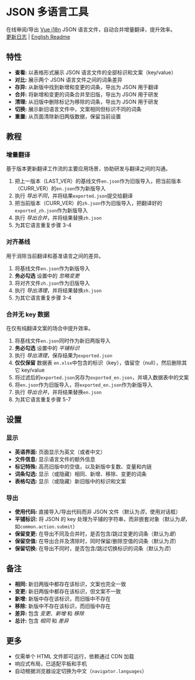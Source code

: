 # JSON 多语言工具

在线审阅/导出 [Vue i18n](https://github.com/intlify/vue-i18n-next) JSON 语言文件，自动合并增量翻译，提升效率。  
[更新日志](CHANGELOG.md) | [English Readme](README.md)

## 特性

- __查看:__ 以表格形式展示 JSON 语言文件的全部标识和文案（key/value）
- __对比:__ 展示两个 JSON 语言文件之间的词条差异
- __存异:__ 从新版中找到新增和变更的词条，导出为 JSON 用于翻译
- __合并:__ 将新增和变更的词条合并至旧版，导出为 JSON 用于研发
- __清理:__ 从旧版中删除标记为移除的词条，导出为 JSON 用于研发
- __切换:__ 展示新旧语言文件中，文案相同但标识不同的词条
- __重置:__ 从页面清除新旧两版数据，保留当前设置

## 教程

### 增量翻译

基于版本更新翻译工作流的主要应用场景，协助研发与翻译之间的沟通。

1. 把上一版本（LAST_VER）的基线文件`en.json`作为旧版导入，把当前版本（CURR_VER）的`en.json`作为新版导入
2. 执行 *导出不同*，并将结果`exported.json`提交给翻译
3. 把当前版本（CURR_VER）的`zh.json`作为旧版导入，把翻译好的`exported_zh.json`作为新版导入
4. 执行 *导出合并*，并将结果替换`zh.json`
5. 为其它语言重复步骤 3-4

### 对齐基线

用于消除当前翻译和基准语言之间的差异。

1. 将基线文件`en.json`作为新版导入
2. __务必勾选__ 设置中的 *忽略变更*
3. 将对齐文件`zh.json`作为旧版导入
4. 执行 *导出清理*，并将结果替换`zh.json`
5. 为其它语言重复步骤 3-4

### 合并无 key 数据

在仅有纯翻译文案的场合中提升效率。

1. 将基线文件`en.json`同时作为新旧两版导入
2. __务必勾选__ 设置中的 *平铺标识*
3. 执行 *导出清理*，保存结果为`exported.json`
4. __仅仅保留__ 数据表 `en.xlsx`中包含的标识（key），值留空（null），然后删除其它 key/value
5. 将过滤后的`exported.json`另存为`exported_en.json`，并填入数据表中的文案
6. 将`en.json`作为旧版导入，将`exported_en.json`作为新版导入
7. 执行 *导出合并*，并将结果替换`en.json`
8. 为其它语言重复步骤 5-7

## 设置

### 显示

- __英语界面:__ 页面显示为英文（或者中文）
- __文件信息:__ 显示语言文件的额外信息
- __标记特殊:__ 高亮旧版中的空值，以及新版中复数、变量和内链
- __词条勾选:__ 显示（或隐藏）相同、新增、移除、变更的词条
- __表格勾选:__ 显示（或隐藏）新旧版中的标识和文案

### 导出

- __使用代码:__ 直接导入/导出代码而非 JSON 文件（默认为*否*，使用对话框）
- __平铺标识:__ 将 JSON 的 key 处理为平铺的字符串，而非嵌套对象（默认为*是*，如`common.action.submit`）
- __保留变更:__ 在导出不同及合并时，是否包含/跳过变更的词条（默认为*是*）
- __保留空值:__ 在导出合并及清除时，同时保留/删除空值的词条（默认为*否*）
- __保留切换:__ 在导出不同时，是否包含/跳过切换标识的词条（默认为*否*）

## 备注

- __相同:__ 新旧两版中都存在该标识，文案也完全一致
- __变更:__ 新旧两版中都存在该标识，但文案不一致
- __新增:__ 新版中存在该标识，而旧版中不存在
- __移除:__ 新版中不存在该标识，而旧版中存在
- __差异:__ 包含 *变更*、*新增* 和 *移除*
- __总计:__ 包含 *相同* 和 *差异*

## 更多

- 仅需单个 HTML 文件即可运行，依赖通过 CDN 加载
- 响应式布局，已适配平板和手机
- 自动根据浏览器设定切换为中文（`navigator.languages`）

